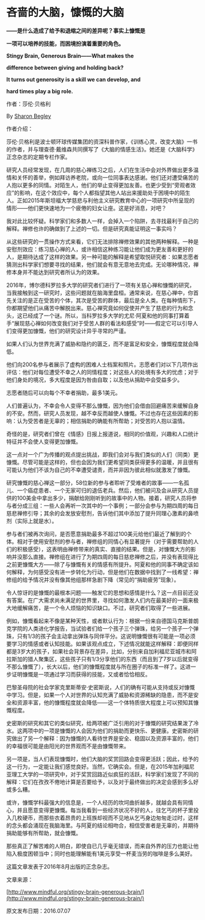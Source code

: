 # 吝啬的大脑，慷慨的大脑

**——是什么造成了给予和退缩之间的差异呢？事实上慷慨是**

**一项可以培养的技能，而困境扮演着重要的角色。**

**Stingy Brain, Generous Brain——What makes the**

**difference between giving and holding back?**

 **It turns out generosity is a skill we can develop, and**

**hard times play a big role.**

作者：莎伦·贝格利

By [Sharon Begley](http://www.mindful.org/author/sharon-begley/)

作者介绍：

莎伦·贝格利是波士顿环球传媒集团的资深科普作家，《训练心灵，改变大脑》一书的作者，并与理查德·戴维森共同撰写了《大脑的情感生活》。她还是《大脑科学》正念杂志的定期专栏作家。

研究人员经常发现，在几周的慈心禅练习之后，人们在生活中会对外界做出更多温情和关怀的善举，例如拜访养老院，或向一位同事表达感谢。他们还对遭受痛苦的人抱以更多的同情。对陌生人，他们的举止变得更加友善。也更少受到“旁观者效应”的影响，在这个效应中，每个人都指望其他人站出来援助处于困境中的陌生人。正如2015年斯坦福大学慈悲与利他主义研究教育中心的一项研究中所呈现的情形——他们更快速地为一个疲倦的妇女让座。这是好消息，对吧？

我对此比较怀疑。科学家们和多数人一样，会掉入一个陷阱，去寻找最利于自己的解释。禅修也许的确做到了上述的一切。但是研究真能证明这一事实吗？

从这些研究的一贯操作方式来看，它们无法排除禅修效果的其他两种解释。一种是安慰剂效应：练习慈心禅的人，或许相信这种练习能让他们成为更友善和更好的人，是期待达成了这样的效果。另一种可能的解释是希望取悦研究者：如果志愿者猜测出科学家们想要寻找的结果，他们就会有意无意地去完成。无论哪种情况，禅修本身并不能达到研究者所认为的效果。

2016年，博尔德科罗拉多大学的研究者们进行了一项有关慈心禅和慷慨的研究，当我接触到这一研究时，这些问题就在脑海里盘桓。通常来说，在慈心禅中，你首先关注的是正在受苦的个体，其次是受苦的群体，最后是全人类。在每种情形下，你都期望他们从痛苦中解脱出来。慈心禅究竟如何促使并产生了慈悲的行为和念头，这已经成了一个谜。所以，当科罗拉多大学的尤尼·阿夏和他的同事打算着手“展现慈心禅如何改变我们对于受苦人群的看法和感受”时——假定它可以引导人们变得更加慷慨，他们的研究设计异乎寻常的严谨。

如果人们认为世界充满了威胁和隐约的匮乏，而不是富足和安全，慷慨程度就会降低。

他们向200名参与者展示了虚构的困难人士档案和照片。志愿者们对以下几项作出评估：他们对每位遭受不幸之人的同情程度；对这些人的处境有多大的忧虑；对于他们身处的境况，多大程度是因为咎由自取；以及他从捐助中会受益多少。

志愿者随后可以向每个不幸者捐助，最多1美元。

人们普遍认为，不幸会令人变得不那么慷慨，因为他们会借由回避痛苦来缓解自身的不安。然而，研究人员发现，越不幸反而越使人慷慨。不过也存在这些因素的影响：认为受苦者是无辜的；相信捐助的确能有所帮助；对受苦的人抱以温情。

奇怪的是，研究者们曾在《情感》日报上报道说，相同的价值观，兴趣和人口统计特征并不会使人变得更加慷慨。

这一点对一个广为传播的观点提出挑战，即我们会对与我们类似的人们（同类）更慷慨。尽管可能是这样的，但也会因为我们更希望同类获得更多的温暖，并且很有可能认为他们不该为自己的不幸遭受谴责，而并非因为彼此相似就激发了慷慨。

研究慷慨的慈心禅这一部分，58位新的参与者聆听了受难者的故事——一名孤儿、一个癌症患者、一个无家可归的退伍老兵。然后，他们被问及会从研究人员提供的100美金中拿出多少，捐献给刚刚听到的故事中的人物。接着，研究人员将参与者分成三组：一些人会再听一次其中的一个事例；一部分会参与为期四周的每日慈悲禅修引导；其余的会发放安慰剂，告诉他们其中添加了提升同理心激素的鼻喷剂（实际上就是水）。

参与者们被再次询问，是否愿意捐助最多不超过100美元给他们最近了解到的个体。相对于使用安慰剂的参与者，禅修组的同情心有显著提升（对于需要帮助的人们的积极感受），这表明由禅修带来的真实、直接的结果。但是，对慷慨大方的影响并没那么直接。禅修组在进行了为期四周的每日慈悲禅修之后，并没有表现得比之前更慷慨大方——除了与慷慨有关的情感有所提升。阿夏和他的同事不确定该如何解释，为何感受没有进一步转化为行动，但是他们在数据中找到了一线希望：禅修组的给予情况并没有像其他组那样急剧下降（常见的“捐助疲劳”现象）。

令人惊讶的是慷慨的最根本问题——触发它的思想和感情是什么？这一点目前还没有答案。在广大需求尚未满足的世界里，寻找如何激发人们内在最美好的一面来极大地缓解痛苦，是一个令人烦恼的知识缺口。不过，研究者们取得了一些进展。

例如，慷慨看起来不像是某种天性，或者默认行为：根据一份来自德国马克斯普朗克学院的人类进化学报告，当试验者们给一个孩子三个弹珠，给另一个孩子一个弹珠，只有1/3的孩子会主动拿出弹珠与同伴平分。这说明慷慨很有可能是一项必须要学习的情感或者认知技能。如果该观点成立，下述情况就能这样解释：即便同样都是3岁大的孩子，如果社会背景存在差异，比如，分别来自加利福尼亚城市和阿拉斯加的猎人聚集区，这些孩子只有1/3分享他们的东西（而且到了7岁以后就变得不那么慷慨了），长大以后，他们的慷慨程度就与所在圈子的标准一样了。这进一步证明慷慨是一项通过学习而获得的技能，又或者恰恰相反。

巴黎圣母院的社会学家克里斯蒂安·史密斯说，人们的确有可能从支持或反对慷慨中学习。但是，如果一个人对世界的认知充满了威胁和资源稀缺的隐患，而不是安全和资源丰富，他的慷慨程度就会降低——这一个体特质很大程度上可以预知其慷慨程度。

史密斯的研究和其它的类似研究，给两项被广泛引用的对于慷慨的研究结果泼了冷水。这两项中的一项是慷慨的人会因为他们的捐助而更快乐、更健康。史密斯的研究做出了另一个解释：因为慷慨的人看待世界是安全、稳固以及资源丰富的，他们的幸福很可能是由阳光的世界观而不是由慷慨带来。

另一项是，当人们表现慷慨时，他们大脑的奖赏回路会变得更活跃；因此，给予的这一行为，一定能让我们感觉良好。当然，它确实会。但是，在2015年加利福尼亚理工大学的一项研究中，对于奖赏回路近似疯狂的活跃，科学家们发现了不同的解释：它们在孜孜不倦地计算是否要给予，以及对于最终做出的决定会感到多么好或多么糟。

或许，慷慨学科最强大的信息是，一个人经历的坎坷曲折越多，就越会具有同情心，并且愿意变得更慷慨。每当我看到一些经济状况不好的人，往乞丐的杯子里投入几枚硬币，而那些衣着昂贵的上班族却视而不见地从乞丐身边匆匆走过时，这样的念头都会涌现在我脑海里。与阿夏的结论相吻合，相信受害者是无辜的，并期待捐助能够有所帮助，就会慷慨。

那些真正了解苦难的人明白，即使自已几乎毫无错误，而来自外界的压力也能让他陷入极度困顿当中；同时也能理解能有1美元享受一杯麦当劳的咖啡是多么美好。

这篇文章发表于2016年8月出版的正念杂志。

文章来源：

[http://www.mindful.org/stingy-brain-generous-brain/](http://www.mindful.org/stingy-brain-generous-brain/)

原文发布日期：2016.07.07

